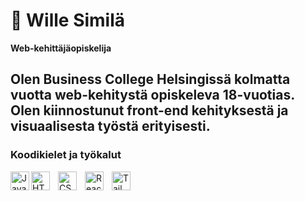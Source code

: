 # 🐢 Wille Similä

**Web-kehittäjäopiskelija**

Olen Business College Helsingissä kolmatta vuotta web-kehitystä opiskeleva 18-vuotias. Olen kiinnostunut front-end kehityksestä ja visuaalisesta työstä erityisesti. 
---
### Koodikielet ja työkalut

<img align="left" alt="JavaScript" width="30px" style="padding-right:10px filter:invert(1)" src="https://cdn.jsdelivr.net/gh/devicons/devicon/icons/javascript/javascript-original.svg"/>
<img align="left" alt="HTML5" width="30px" style="padding-right:10px" src="https://cdn.jsdelivr.net/gh/devicons/devicon/icons/html5/html5-original-wordmark.svg"/>
<img align="left" alt="CSS3" width="30px" style="padding-right:10px" src="https://cdn.jsdelivr.net/gh/devicons/devicon/icons/css3/css3-original-wordmark.svg"/>
<img align="left" alt="React" width="30px" style="padding-right:10px" src="https://cdn.jsdelivr.net/gh/devicons/devicon/icons/react/react-original-wordmark.svg"/>
<img align="left" alt="Tailwind" width="30px" style="padding-right:10px" src="https://cdn.jsdelivr.net/gh/devicons/devicon/icons/tailwindcss/tailwindcss-plain.svg"/>
<!--

- 🔭 I’m currently working on ...
- 🌱 I’m currently learning ...
- 👯 I’m looking to collaborate on ...
- 🤔 I’m looking for help with ...
- 💬 Ask me about ...
- 📫 How to reach me: ...
- ⚡ Fun fact: ...
-->
